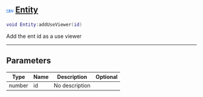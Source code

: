 ## ![server](.gitbook/assets/server.png) [Entity](home/Entity)



```lua
void Entity:addUseViewer(id)
```

Add the ent id as a use viewer

------
## Parameters

| Type   | Name | Description | Optional |
| ------ | ---- | ----------- | -------: |
| number | id | No description |  |


